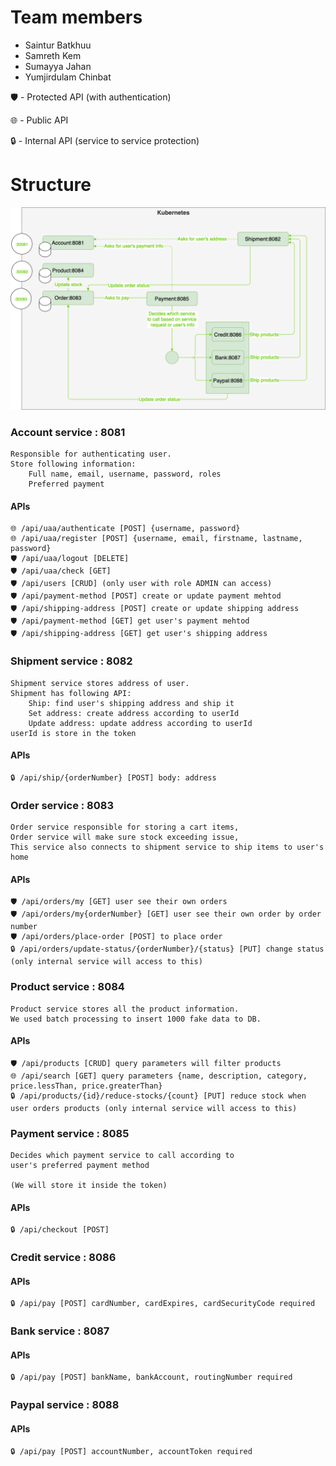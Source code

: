 # Team members
- Saintur Batkhuu
- Samreth Kem
- Sumayya Jahan
- Yumjirdulam Chinbat

🛡 - Protected API (with authentication)

🌐 - Public API

🔒 - Internal API (service to service protection)

# Structure

![alt text](assignment.drawio.png)

### Account service : 8081

    Responsible for authenticating user. 
    Store following information:
        Full name, email, username, password, roles
        Preferred payment

#### APIs
```
🌐 /api/uaa/authenticate [POST] {username, password}
🌐 /api/uaa/register [POST] {username, email, firstname, lastname, password}
🛡 /api/uaa/logout [DELETE]
🛡 /api/uaa/check [GET]
🛡 /api/users [CRUD] (only user with role ADMIN can access)
🛡 /api/payment-method [POST] create or update payment mehtod
🛡 /api/shipping-address [POST] create or update shipping address
🛡 /api/payment-method [GET] get user's payment mehtod
🛡 /api/shipping-address [GET] get user's shipping address
```

### Shipment service : 8082

    Shipment service stores address of user.
    Shipment has following API:
        Ship: find user's shipping address and ship it
        Set address: create address according to userId
        Update address: update address according to userId
    userId is store in the token
#### APIs
```
🔒 /api/ship/{orderNumber} [POST] body: address
```
### Order service : 8083
    
    Order service responsible for storing a cart items,
    Order service will make sure stock exceeding issue,
    This service also connects to shipment service to ship items to user's home
#### APIs
```
🛡 /api/orders/my [GET] user see their own orders
🛡 /api/orders/my{orderNumber} [GET] user see their own order by order number
🛡 /api/orders/place-order [POST] to place order
🔒 /api/orders/update-status/{orderNumber}/{status} [PUT] change status (only internal service will access to this)
```
### Product service : 8084
    
    Product service stores all the product information.
    We used batch processing to insert 1000 fake data to DB.
#### APIs
```
🛡 /api/products [CRUD] query parameters will filter products
🌐 /api/search [GET] query parameters {name, description, category, price.lessThan, price.greaterThan}
🔒 /api/products/{id}/reduce-stocks/{count} [PUT] reduce stock when user orders products (only internal service will access to this)
```
### Payment service : 8085

    Decides which payment service to call according to 
    user's preferred payment method 

    (We will store it inside the token)
#### APIs
```
🔒 /api/checkout [POST]
```
### Credit service : 8086
#### APIs
```
🔒 /api/pay [POST] cardNumber, cardExpires, cardSecurityCode required
```
### Bank service : 8087
#### APIs
```
🔒 /api/pay [POST] bankName, bankAccount, routingNumber required
```
### Paypal service : 8088
#### APIs
```
🔒 /api/pay [POST] accountNumber, accountToken required
```
